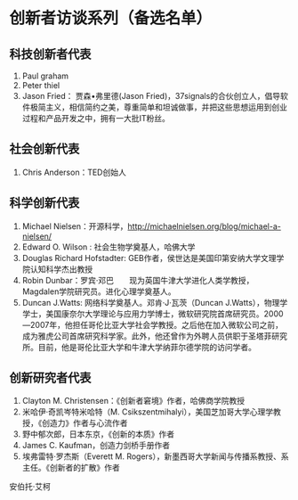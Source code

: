 # 创新者访谈系列（备选名单）

## 科技创新者代表

1.  Paul  graham
2.  Peter thiel
3.  Jason Fried： 贾森•弗里德(Jason Fried)，37signals的合伙创立人，倡导软件极简主义，相信简约之美，尊重简单和坦诚做事，并把这些思想运用到创业过程和产品开发之中，拥有一大批IT粉丝。

## 社会创新代表


1. Chris Anderson：TED创始人


## 科学创新代表

1. Michael Nielsen：开源科学，http://michaelnielsen.org/blog/michael-a-nielsen/
2. Edward O. Wilson : 社会生物学奠基人，哈佛大学
3. Douglas Richard Hofstadter: GEB作者，侯世达是美国印第安纳大学文理学院认知科学杰出教授
4. Robin Dunbar：罗宾·邓巴　　现为英国牛津大学进化人类学教授，Magdalen学院研究员。进化心理学奠基人。
5. Duncan J.Watts: 网络科学奠基人。邓肯·J·瓦茨（Duncan J.Watts），物理学学士，美国康奈尔大学理论与应用力学博士，微软研究院首席研究员。2000—2007年，他担任哥伦比亚大学社会学教授。之后他在加入微软公司之前，成为雅虎公司首席研究科学家。此外，他还曾作为外聘人员供职于圣塔菲研究所。目前，他是哥伦比亚大学和牛津大学纳菲尔德学院的访问学者。


## 创新研究者代表


1. Clayton M. Christensen：《创新者窘境》作者，哈佛商学院教授
2.  米哈伊·奇凯岑特米哈特（M. Csikszentmihalyi），美国芝加哥大学心理学教授，《创造力》作者与心流作者
3.  野中郁次郎，日本东京，《创新的本质》作者
4.  James C. Kaufman，创造力剑桥手册作者
5.  埃弗雷特·罗杰斯（Everett M. Rogers），新墨西哥大学新闻与传播系教授、系主任。《创新者的扩散》作者
  


安伯托·艾柯 